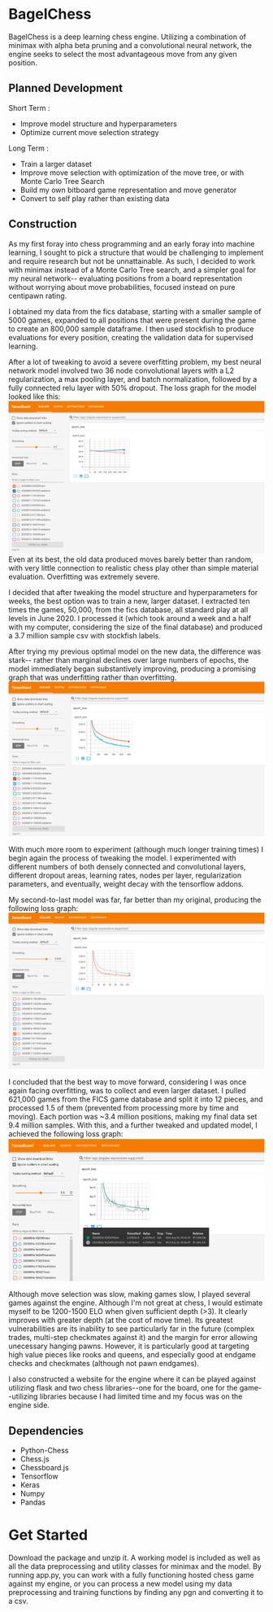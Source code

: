 # BagelChess
BagelChess is a deep learning chess engine. Utilizing a combination of minimax with alpha beta pruning and a convolutional neural network, the engine seeks to select the most advantageous move from any given position.

## Planned Development
Short Term :
- Improve model structure and hyperparameters
- Optimize current move selection strategy

Long Term :
- Train a larger dataset
- Improve move selection with optimization of the move tree, or with Monte Carlo Tree Search
- Build my own bitboard game representation and move generator
- Convert to self play rather than existing data

## Construction
As my first foray into chess programming and an early foray into machine learning, I sought to pick a structure that would be challenging to implement and require research but not be unnattainable. As such, I decided to work with minimax instead of a Monte Carlo Tree search, and a simpler goal for my neural network-- evaluating positions from a board representation without worrying about move probabilities, focused instead on pure centipawn rating.

I obtained my data from the fics database, starting with a smaller sample of 5000 games, expanded to all positions that were present during the game to create an 800,000 sample dataframe. I then used stockfish to produce evaluations for every position, creating the validation data for supervised learning.

After a lot of tweaking to avoid a severe overfitting problem, my best neural network model involved two 36 node convolutional layers with a L2 regularization, a max pooling layer, and batch normalization, followed by a fully connected relu layer with 50% dropout. The loss graph for the model looked like this: 
![Old Data Graph](./model_graphs/oldDataCrop.png)
Even at its best, the old data produced moves barely better than random, with very little connection to realistic chess play other than simple material evaluation. Overfitting was extremely severe.

I decided that after tweaking the model structure and hyperparameters for weeks, the best option was to train a new, larger dataset. I extracted ten times the games, 50,000, from the fics database, all standard play at all levels in June 2020. I processed it (which took around a week and a half with my computer, considering the size of the final database) and produced a 3.7 million sample csv with stockfish labels.

After trying my previous optimal model on the new data, the difference was stark-- rather than marginal declines over large numbers of epochs, the model immediately began substantively improving, producing a promising graph that was underfitting rather than overfitting.
![New Data Graph](./model_graphs/newDataCrop.png)

With much more room to experiment (although much longer training times) I begin again the process of tweaking the model. I experimented with different numbers of both densely connected and convolutional layers, different dropout areas, learning rates, nodes per layer, regularization parameters, and eventually, weight decay with the tensorflow addons.

My second-to-last model was far, far better than my original, producing the following loss graph:
![New Data Optimal Graph](./model_graphs/newDataOptimal.png)

I concluded that the best way to move forward, considering I was once again facing overfitting, was to collect and even larger dataset. I pulled 621,000 games from the FICS game database and split it into 12 pieces, and processed 1.5 of them (prevented from processing more by time and moving). Each portion was ~3.4 million positions, making my final data set 9.4 million samples. With this, and a further tweaked and updated model, I achieved the following loss graph:
![9.4 Million Sample Optimal](./model_graphs/9.4_optimal.png)

Although move selection was slow, making games slow, I played several games against the engine. Although I'm not great at chess, I would estimate myself to be 1200-1500 ELO when given sufficient depth (>3). It clearly improves with greater depth (at the cost of move time). Its greatest vulnerabilities are its inability to see particularly far in the future (complex trades, multi-step checkmates against it) and the margin for error allowing unecessary hanging pawns. However, it is particularly good at targeting high value pieces like rooks and queens, and especially good at endgame checks and checkmates (although not pawn endgames).

I also constructed a website for the engine where it can be played against utilizing flask and two chess libraries--one for the board, one for the game--utilizing libraries because I had limited time and my focus was on the engine side.

## Dependencies
- Python-Chess
- Chess.js
- Chessboard.js
- Tensorflow
- Keras
- Numpy
- Pandas

# Get Started
Download the package and unzip it. A working model is included as well as all the data preprocessing and utility classes for minimax and the model. By running app.py, you can work with a fully functioning hosted chess game against my engine, or you can process a new model using my data preprocessing and training functions by finding any pgn and converting it to a csv.
